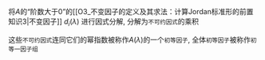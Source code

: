 将$A$的“阶数大于0”的[[O3_不变因子的定义及其求法：计算Jordan标准形的前置知识3|不变因子]] $d_i(\lambda)$ 进行因式分解, 分解为`不可约因式`的乘积

这些`不可约因式`连同它们的幂指数被称作$A(\lambda)$的一个`初等因子`, 全体`初等因子`被称作`初等一因子组` 